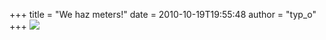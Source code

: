 +++
title = "We haz meters!"
date = 2010-10-19T19:55:48
author = "typ_o"
+++
![](https://flipdot.org/blog/uploads/meters.jpg)
